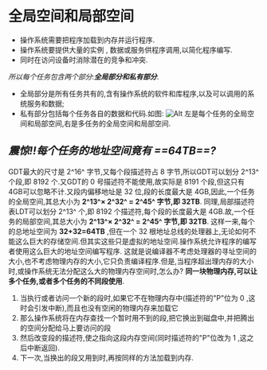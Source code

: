 ﻿# 全局空间和局部空间
- 操作系统需要把程序加载到内存并运行程序.
- 操作系统要提供大量的实例 , 数据或服务供程序调用,以简化程序编写.
- 同时在访问设备时消除潜在的竞争和冲突.

*所以每个任务包含两个部分*:***全局部分和私有部分***.

 - 全局部分是所有任务共有的,含有操作系统的软件和库程序,以及可以调用的系统服务和数据;
 - 私有部分包括每个任务各自的数据和代码.如图:
![Alt](https://img-blog.csdn.net/20160802105101078)
左是每个任务的全局空间和局部空间,右是多任务的全局空间和局部空间.
## *震惊!!每个任务的地址空间竟有 ==*64TB*==?*
GDT最大的尺寸是 2^16^ 字节,又每个段描述符占 8 字节,所以GDT可以划分 2^13^ 个段,即 8192 个.又GDT的 0 号描述符不能使用,故实际是 8191 个段,但这只有 4GB可以忽略不计.又段内偏移地址是 32 位,段的长度最大是 4GB,因此,一个任务的全局空间,其总大小为 **2^13^$\times$ 2^32^ = 2^45^ 字节,即 32TB**.
同理,局部描述符表LDT可以划分 2^13^ 个,即 8192 个描述符,每个段的长度最大是 4GB.故,一个任务的局部空间,其总大小为 **2^13^$\times$ 2^32^ = 2^45^ 字节,即 32TB**.
这样一来,每个的总地址空间为 **32+32=64TB** ,但在一个 32 根地址总线的处理器上,无论如何不能这么巨大的存储空间.但其实这些只是虚拟的地址空间.操作系统允许程序的编写者使用这么巨大的地址空间编写程序.
这就是说编译器不考虑处理器的寻址空间的大小,也不考虑物理内存的大小,它只负责编译程序.但是,当程序超出理内存的大小时,或操作系统无法分配这么大的物理内存空间时,怎么办?
**同一块物理内存,可以让多个任务,或者多个任务的不同段使用**.
1. 当执行或者访问一个新的段时,如果它不在物理内存中(描述符的"P"位为 0 ,这时会引发中断),而且也没有空闲的物理内存来加载它
2. 那么操作系统将在内存查找一个暂时用不到的段,把它换出到磁盘中,并把腾出的空间分配给马上要访问的段
3. 然后改变段的描述符,使之指向这段内存空间(同时描述符的"P"位改为 1 ,这之后中断返回).
4. 下一次,当换出的段又用到时,再按同样的方法加载到内存.
